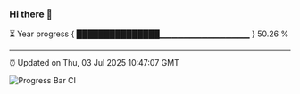 ### Hi there 👋

⏳ Year progress { ███████████████▁▁▁▁▁▁▁▁▁▁▁▁▁▁▁ } 50.26 %

---

⏰ Updated on Thu, 03 Jul 2025 10:47:07 GMT

![Progress Bar CI](https://github.com/IshwaranRudhara/GIT-ACTION/workflows/Progress%20Bar%20CI/badge.svg)
